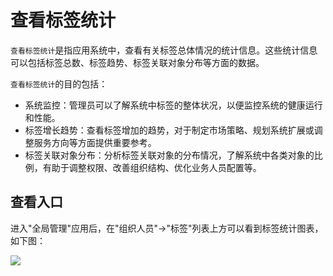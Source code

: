 查看标签统计
===

`查看标签统计`是指应用系统中，查看有关标签总体情况的统计信息。这些统计信息可以包括标签总数、标签趋势、标签关联对象分布等方面的数据。

`查看标签统计`的目的包括：

- 系统监控：管理员可以了解系统中标签的整体状况，以便监控系统的健康运行和性能。
- 标签增长趋势：查看标签增加的趋势，对于制定市场策略、规划系统扩展或调整服务方向等方面提供重要参考。
- 标签关联对象分布：分析标签关联对象的分布情况，了解系统中各类对象的比例，有助于调整权限、改善组织结构、优化业务人员配置等。

## 查看入口

进入"全局管理"应用后，在"组织人员"->"标签"列表上方可以看到标签统计图表，如下图：

![](https://bj-c1-prod-files.xcan.cloud/storage/pubapi/v1/file/tag-count.png?fid=207887511026925735&fpt=yKZ0vepNwgM1ozCIZ9Xp3yQQiZaJTUVVK1eJ3NrD)

